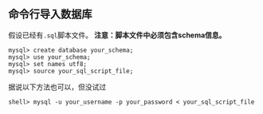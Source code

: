 ---
---
## 命令行导入数据库

假设已经有`.sql`脚本文件。
**注意：脚本文件中必须包含schema信息。**
```
mysql> create database your_schema;
mysql> use your_schema;
mysql> set names utf8;
mysql> source your_sql_script_file;
```

据说以下方法也可以，但没试过
```
shell> mysql -u your_username -p your_password < your_sql_script_file
```
